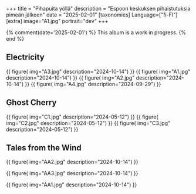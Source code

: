 +++
title = "Pihapuita yöllä"
description = "Espoon keskuksen pihaistutuksia pimeän jälkeen"
date = "2025-02-01"
[taxonomies]
Language=["fi-FI"]
[extra]
image="A1.jpg"
portrait="dev"
+++

{% comment(date='2025-02-01') %}
This album is a work in progress.
{% end %}

## Electricity

{{
    figure(
        img="A3.jpg"
        description="2024-10-14")
}}
{{
    figure(
        img="A1.jpg"
        description="2024-10-14")
}}
{{
    figure(
        img="A2.jpg"
        description="2024-10-14")
}}
{{
    figure(
        img="A4.jpg"
        description="2024-09-29")
}}

## Ghost Cherry

{{
    figure(
        img="C1.jpg"
        description="2024-05-12")
}}
{{
    figure(
        img="C2.jpg"
        description="2024-05-12")
}}
{{
    figure(
        img="C3.jpg"
        description="2024-05-12")
}}

## Tales from the Wind

{{
    figure(
        img="AA2.jpg"
        description="2024-10-14")
}}

{{
    figure(
        img="AA3.jpg"
        description="2024-10-14")
}}

{{
    figure(
        img="AA1.jpg"
        description="2024-10-14")
}}